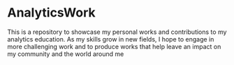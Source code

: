 # AnalyticsWork
This is a repository to showcase my personal works and contributions to my analytics education. As my skills grow in new fields, I hope to engage in more challenging work and to produce works that help leave an impact on my community and the world around me
